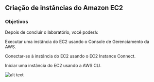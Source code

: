 ## Criação de instâncias do Amazon EC2

### Objetivos
Depois de concluir o laboratório, você poderá:

Executar uma instância do EC2 usando o Console de Gerenciamento da AWS.

Conectar-se à instância do EC2 usando o EC2 Instance Connect.

Iniciar uma instância do EC2 usando a AWS CLI.

![alt text](Architecture.jpg.png)